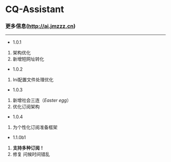 # CQ-Assistant
### 更多信息(http://ai.jmzzz.cn)  
***
* 1.0.1
1. 架构优化
2. 新增短网址转化
* 1.0.2
1. Ini配置文件处理优化
* 1.0.3
1. 新增社会三连（_Easter egg_）
2. 优化订阅架构
* 1.0.4
1. 为个性化订阅准备框架
* 1.1.0b1
1. **支持多种订阅！**
2. 修复 问候时间错乱
